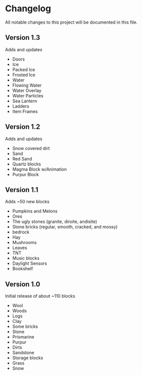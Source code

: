 # Changelog
All notable changes to this project will be documented in this file.

## Version 1.3
Adds and updates
* Doors
* Ice
* Packed Ice
* Frosted Ice
* Water
* Flowing Water
* Water Overlay
* Water Particles
* Sea Lantern
* Ladders
* Item Frames

## Version 1.2
Adds and updates
* Snow covered dirt
* Sand 
* Red Sand
* Quartz blocks
* Magma Block w/Animation
* Purpur Block

## Version 1.1
Adds ~50 new blocks

* Pumpkins and Melons
* Ores
* The ugly stones (granite, diroite, andisite)
* Stone bricks (regular, smooth, cracked, and mossy)
* bedrock
* Hay
* Mushrooms
* Leaves
* TNT
* Music blocks
* Daylight Sensors
* Bookshelf

## Version 1.0
Initial release of about ~110 blocks

* Wool
* Woods
* Logs
* Clay
* Some bricks
* Stone
* Prismarine
* Purpur
* Dirts
* Sandstone
* Storage blocks
* Grass
* Snow
